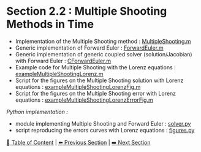 # Section 2.2 : Multiple Shooting Methods in Time

- Implementation of the Multiple Shooting method : [MultipleShooting.m](./MultipleShooting.m)
- Generic implementation of Forward Euler : [ForwardEuler.m](./ForwardEuler.m)
- Generic implementation of generic coupled solver (solution/Jacobian) with Forward Euler : [CForwardEuler.m](./CForwardEuler.m)
- Example code for Multiple Shooting with the Lorenz equations : [exampleMultipleShootingLorenz.m](./exampleMultipleShootingLorenz.m)
- Script for the figures on the Multiple Shooting solution with Lorenz equations : [exampleMultipleShootingLorenzFig.m](./exampleMultipleShootingLorenzFig.m)
- Script for the figures on the Multiple Shooting error with Lorenz equations : [exampleMultipleShootingLorenzErrorFig.m](./exampleMultipleShootingLorenzErrorFig.m)

_Python implementation :_

- module implementing Multiple Shooting and Forward Euler : [solver.py](./solver.py)
- script reproducing the errors curves with Lorenz equations : [figures.py](./figures.py)

[:book: Table of Content](../README.md) | [:arrow_left: Previous Section](../sec2.1/README.md) | [:arrow_right: Next Section](../sec2.3/README.md)